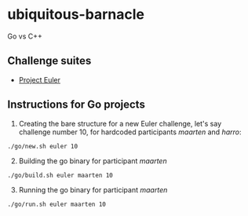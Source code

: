 # ubiquitous-barnacle

Go vs C++

## Challenge suites

- [Project Euler](https://projecteuler.net)

## Instructions for Go projects

1. Creating the bare structure for a new Euler challenge, let's say challenge number 10, for hardcoded participants *maarten* and *harro*:

```shell
./go/new.sh euler 10
```

2. Building the go binary for participant *maarten*

```shell
./go/build.sh euler maarten 10
```

3. Running the go binary for participant *maarten*

```shell
./go/run.sh euler maarten 10
```
